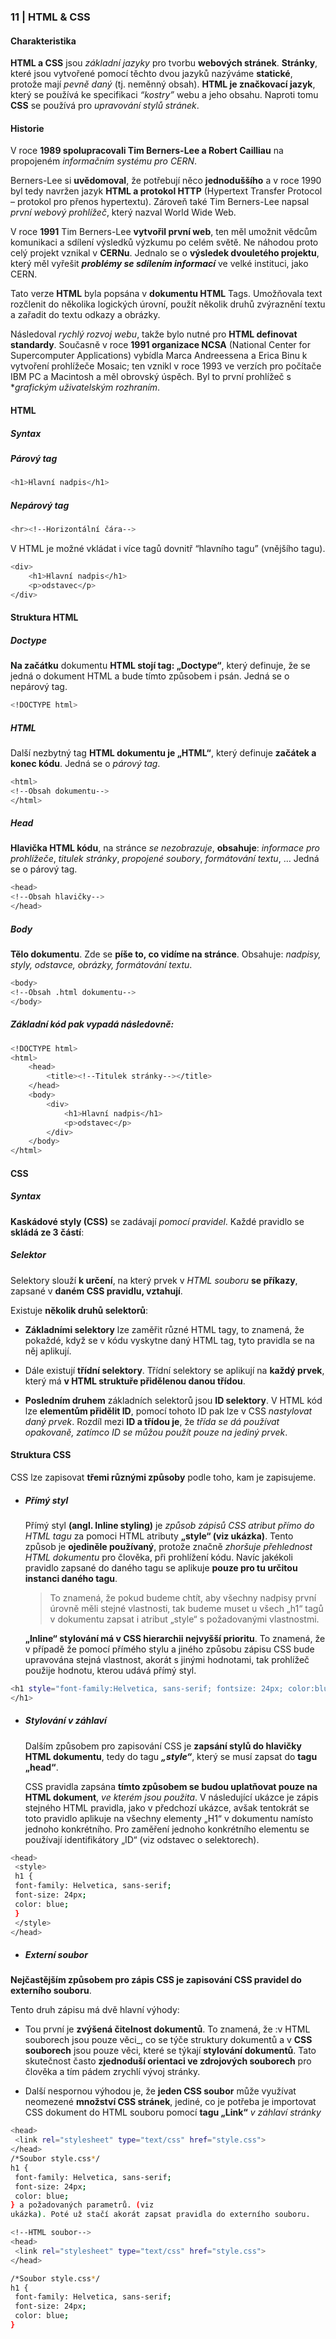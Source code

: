 ### 11 | HTML & CSS
#### Charakteristika
**HTML a CSS** jsou _základní jazyky_ pro tvorbu **webových stránek**. **Stránky**, které jsou vytvořené pomocí těchto dvou jazyků nazýváme **statické**, protože mají _pevně daný_ (tj. neměnný obsah). **HTML je značkovací jazyk**, který se používá ke specifikaci _“kostry”_ webu a jeho obsahu. Naproti tomu **CSS** se používá pro _upravování stylů stránek_.


#### Historie 
V roce **1989 spolupracovali Tim Berners-Lee a Robert Cailliau** na propojeném _informačním systému pro CERN_.

Berners-Lee si **uvědomoval**, že potřebují něco **jednoduššího** a v roce 1990 byl tedy navržen jazyk **HTML a protokol HTTP** (Hypertext Transfer Protocol – protokol pro přenos hypertextu). Zároveň také Tim Berners-Lee napsal _první webový prohlížeč_, který nazval World Wide Web. 

V roce **1991** Tim Berners-Lee **vytvořil první web**, ten měl umožnit vědcům komunikaci a sdílení výsledků výzkumu po celém světě. Ne náhodou proto celý projekt vznikal v **CERNu**. Jednalo se o **výsledek dvouletého projektu**, který měl vyřešit **_problémy se sdílením informací_** ve velké instituci, jako CERN. 

Tato verze **HTML** byla popsána v **dokumentu HTML** Tags. Umožňovala text rozčlenit do několika logických úrovní, použít několik druhů zvýraznění textu a zařadit do textu odkazy a obrázky. 

Následoval _rychlý rozvoj webu_, takže bylo nutné pro **HTML definovat standardy**. 
Současně v roce **1991 organizace NCSA** (National Center for Supercomputer Applications) vybídla Marca Andreessena a Erica Binu k vytvoření prohlížeče Mosaic; ten vznikl v roce 1993 ve verzích pro počítače IBM PC a Macintosh a měl obrovský úspěch. Byl to první prohlížeč s **grafickým uživatelským rozhraním*. 


#### HTML
##### Syntax

##### Párový tag
```sh
<h1>Hlavní nadpis</h1>
```

##### Nepárový tag
```sh
<hr><!--Horizontální čára-->
```

V HTML je možné vkládat i více tagů dovnitř “hlavního tagu” (vnějšího tagu).

```sh
<div>
    <h1>Hlavní nadpis</h1>
    <p>odstavec</p>
</div>
```

#### Struktura HTML
##### Doctype 

**Na začátku** dokumentu **HTML stojí tag: „Doctype“**, který definuje, že se jedná o dokument HTML a bude tímto způsobem i psán. Jedná se o nepárový tag. 
```sh
<!DOCTYPE html>
```

##### HTML 
Další nezbytný tag **HTML dokumentu je „HTML“**, který definuje **začátek a konec kódu**. Jedná se o _párový tag_. 
```sh
<html>
<!--Obsah dokumentu-->
</html>
```

##### Head
**Hlavička HTML kódu**, na stránce _se nezobrazuje_, **obsahuje**: _informace pro prohlížeče_, _titulek stránky_, _propojené soubory_, _formátování textu_, … Jedná se o párový tag. 

```sh
<head>
<!--Obsah hlavičky-->
</head>
```

##### Body
**Tělo dokumentu**. Zde se **píše to, co vidíme na stránce**. Obsahuje: _nadpisy, styly, odstavce, obrázky, formátování textu_. 
```sh
<body>
<!--Obsah .html dokumentu-->
</body>
```

##### Základní kód pak vypadá následovně:
```sh
<!DOCTYPE html>
<html>
    <head>
        <title><!--Titulek stránky--></title>
    </head>
    <body>
        <div>
            <h1>Hlavní nadpis</h1>
            <p>odstavec</p>
        </div>
    </body>
</html>
```


#### CSS
##### Syntax
**Kaskádové styly (CSS)** se zadávají _pomocí
pravidel_. Každé pravidlo se **skládá ze 3 částí**:

##### **Selektor**

Selektory slouží **k určení**, na který prvek v _HTML souboru_ **se příkazy**, zapsané v **daném CSS pravidlu, vztahují**. 

Existuje **několik druhů selektorů**: 
- **Základními selektory** lze zaměřit různé
HTML tagy, to znamená, že pokaždé, když se v kódu vyskytne daný HTML tag, tyto pravidla se na něj aplikují.

- Dále existují **třídní selektory**. 
    Třídní selektory se aplikují na
    **každý prvek**, který má **v HTML struktuře přidělenou danou třídou**. 

- **Posledním druhem**
    základních selektorů jsou **ID selektory**. V HTML kód lze **elementům přidělit ID**,
    pomocí tohoto ID pak lze v CSS _nastylovat daný prvek_. Rozdíl mezi **ID a třídou je**, že
    _třída se dá používat opakovaně, zatímco ID se můžou použít pouze na jediný prvek_.


#### Struktura CSS
CSS lze zapisovat **třemi různými způsoby** podle toho, kam je zapisujeme.

- ##### Přímý styl

    Přímý styl **(angl. Inline styling)** je _způsob zápisů CSS atribut přímo do HTML tagu_ za
    pomoci HTML atributy **„style“ (viz ukázka)**. Tento způsob je **ojediněle používaný**,
    protože značně _zhoršuje přehlednost HTML dokumentu_ pro člověka, při prohlížení kódu.
    Navíc jakékoli pravidlo zapsané do daného tagu se aplikuje **pouze pro tu určitou
    instanci daného tagu**. 
    
    >To znamená, že pokud budeme chtít, aby všechny nadpisy první
    úrovně měli stejné vlastnosti, tak budeme muset u všech „h1“ tagů v dokumentu zapsat
    i atribut „style“ s požadovanými vlastnostmi. 
    
    **„Inline“ stylování má v CSS hierarchii
    nejvyšší prioritu**. To znamená, že v případě že pomocí přímého stylu a jiného způsobu
    zápisu CSS bude upravována stejná vlastnost, akorát s jinými hodnotami, tak prohlížeč
    použije hodnotu, kterou udává přímý styl.


```sh
<h1 style="font-family:Helvetica, sans-serif; fontsize: 24px; color:blue;">Hlavní nadpis
</h1>
```

- ##### Stylování v záhlaví
    Dalším způsobem pro zapisování CSS je **zapsání stylů do hlavičky HTML dokumentu**,
    tedy do tagu **_„style“_**, který se musí zapsat do **tagu „head“**. 
    
    CSS pravidla zapsána **tímto způsobem se budou uplatňovat pouze na HTML dokument**, _ve kterém jsou použita_.
    V následující ukázce je zápis stejného HTML pravidla, jako 
    v předchozí ukázce, avšak
    tentokrát se toto pravidlo aplikuje na všechny elementy „H1“ 
    v dokumentu namísto jednoho konkrétního. Pro zaměření jednoho konkrétního elementu se používají identifikátory „ID“ (viz odstavec o selektorech).

```sh
<head>
 <style>
 h1 {
 font-family: Helvetica, sans-serif;
 font-size: 24px;
 color: blue;
 }
 </style>
</head>
```

- ##### Externí soubor
**Nejčastějším způsobem pro zápis CSS je zapisování CSS pravidel do externího souboru**.

Tento druh zápisu má dvě hlavní výhody:
- Tou první je **zvýšená čitelnost dokumentů**. To
znamená, že :v HTML souborech jsou pouze věci_, co se týče struktury dokumentů a v **CSS souborech** jsou pouze věci, které se týkají **stylování dokumentů**. Tato skutečnost
často **zjednoduší orientaci ve zdrojových souborech** pro člověka a tím pádem zrychlí vývoj stránky. 

- Další nespornou výhodou je, že **jeden CSS soubor** může využívat
neomezené **množství CSS stránek**, jediné, co je potřeba je importovat CSS dokument do
HTML souboru pomocí **tagu „Link“** _v záhlaví stránky_<!--HTML soubor-->

```sh
<head>
 <link rel="stylesheet" type="text/css" href="style.css">
</head>
/*Soubor style.css*/
h1 {
 font-family: Helvetica, sans-serif;
 font-size: 24px;
 color: blue;
} a požadovaných parametrů. (viz
ukázka). Poté už stačí akorát zapsat pravidla do externího souboru.

<!--HTML soubor-->
<head>
 <link rel="stylesheet" type="text/css" href="style.css">
</head>

/*Soubor style.css*/
h1 {
 font-family: Helvetica, sans-serif;
 font-size: 24px;
 color: blue;
}
```
